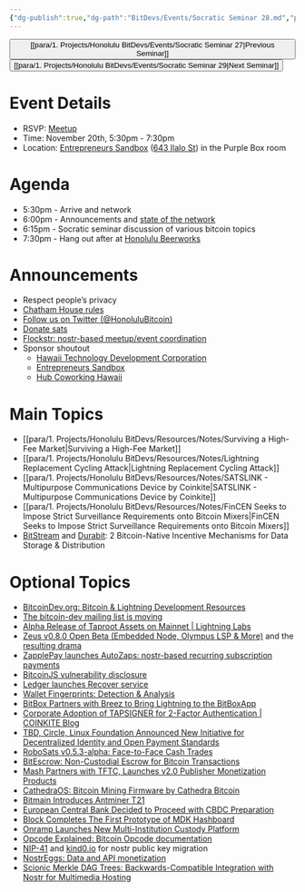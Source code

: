 ```yaml
---
{"dg-publish":true,"dg-path":"BitDevs/Events/Socratic Seminar 28.md","permalink":"/bit-devs/events/socratic-seminar-28/","title":"Socratic Seminar 28","tags":["bitdevs","bitcoin","resource","socratic-28"],"noteIcon":"3","created":"2023-10-19T20:23:19.884-10:00","updated":"2023-11-19T16:47:36.032-10:00"}
---
```




<button class="obsidian-button previous-seminar">[[para/1. Projects/Honolulu BitDevs/Events/Socratic Seminar 27\|Previous Seminar]]</button> <button class="obsidian-button next-seminar">[[para/1. Projects/Honolulu BitDevs/Events/Socratic Seminar 29\|Next Seminar]]</button>

# Event Details

- RSVP: [Meetup](https://www.meetup.com/honolulu-bitdevs/events/296852078/)
- Time: November 20th, 5:30pm - 7:30pm
- Location: [Entrepreneurs Sandbox](https://sandboxhawaii.org/) ([643 Ilalo St](https://goo.gl/maps/3Zj38htV13iUn4dcA)) in the Purple Box room

# Agenda

- 5:30pm - Arrive and network  
- 6:00pm - Announcements and [state of the network](https://bitcoin.clarkmoody.com/dashboard/)
- 6:15pm - Socratic seminar discussion of various bitcoin topics
- 7:30pm - Hang out after at [Honolulu Beerworks](https://www.honolulubeerworks.com/)

# Announcements

- Respect people’s privacy
- [Chatham House rules](https://www.chathamhouse.org/about-us/chatham-house-rule)
- [Follow us on Twitter (@HonoluluBitcoin)](https://twitter.com/HonoluluBitcoin)
- [Donate sats](https://checkout.opennode.com/p/5dea6b7a-d33c-4fda-b54c-98f092814c7d)
- [Flockstr: nostr-based meetup/event coordination](https://www.flockstr.com/event/naddr1qqyrqer9x9jnyvf4qyxhwumn8ghj7mn0wvhxcmmvqgsdl9qkjf3la3sc93nw2jmr4r36rf0svzm593z3yaj2ach72h7qrygrqsqqql9nvpmrq5)
- Sponsor shoutout
	- [Hawaii Technology Development Corporation](https://www.htdc.org/about/)
	- [Entrepreneurs Sandbox](https://sandboxhawaii.org/)
	- [Hub Coworking Hawaii](https://hubcoworkinghi.com/)

# Main Topics

- [[para/1. Projects/Honolulu BitDevs/Resources/Notes/Surviving a High-Fee Market\|Surviving a High-Fee Market]]
- [[para/1. Projects/Honolulu BitDevs/Resources/Notes/Lightning Replacement Cycling Attack\|Lightning Replacement Cycling Attack]]
- [[para/1. Projects/Honolulu BitDevs/Resources/Notes/SATSLINK - Multipurpose Communications Device by Coinkite\|SATSLINK - Multipurpose Communications Device by Coinkite]]
- [[para/1. Projects/Honolulu BitDevs/Resources/Notes/FinCEN Seeks to Impose Strict Surveillance Requirements onto Bitcoin Mixers\|FinCEN Seeks to Impose Strict Surveillance Requirements onto Bitcoin Mixers]]
- [BitStream](https://robinlinus.com/bitstream.pdf) and [Durabit](https://github.com/4de67a207019fd4d855ef0a188b4519c/Durabit/blob/main/Durabit%20-%20A%20Bitcoin-native%20Incentive%20Mechanism%20for%20Data%20Distribution.pdf?ref=nobsbitcoin.com): 2 Bitcoin-Native Incentive Mechanisms for Data Storage & Distribution 



# Optional Topics

- [BitcoinDev.org: Bitcoin & Lightning Development Resources](https://bitcoindev.org/)
- [The bitcoin-dev mailing list is moving](https://lists.linuxfoundation.org/pipermail/bitcoin-dev/2023-November/022134.html)
- [Alpha Release of Taproot Assets on Mainnet | Lightning Labs](https://lightning.engineering/posts/2023-10-18-taproot-assets-v0.3/)
- [Zeus v0.8.0 Open Beta (Embedded Node, Olympus LSP & More)](https://www.nobsbitcoin.com/zeus-v0-8-0-open-beta/) and the [resulting drama](https://primal.net/e/note1h0lqfkm0neywkmsvuyv69gfgfa6pwmj6aay9vau804hrpgvlfkhqszvfj9)
- [ZapplePay launches AutoZaps: nostr-based recurring subscription payments](https://x.com/MutinyWallet/status/1716919482445443561?s=20)
- [BitcoinJS vulnerability disclosure](https://twitter.com/bax1337/status/1724534339206033532)
- [Ledger launches Recover service](https://x.com/_pgauthier/status/1716768601854628087?s=52&t=fR1UfkkV0hfE5yaQW87bRg)
- [Wallet Fingerprints: Detection & Analysis](https://ishaana.com/blog/wallet_fingerprinting/)
- [BitBox Partners with Breez to Bring Lightning to the BitBoxApp](https://www.nobsbitcoin.com/bitbox-partners-with-breez-to-add/)
- [Corporate Adoption of TAPSIGNER for 2-Factor Authentication | COINKITE Blog](https://blog.coinkite.com/tapsigner-for-2fa/)
- [TBD, Circle, Linux Foundation Announced New Initiative for Decentralized Identity and Open Payment Standards](https://www.nobsbitcoin.com/tbd-circle-linux-foundation-announced-new-initiative-for-decentralized-identity-and-open-payment-standards/)
- [RoboSats v0.5.3-alpha: Face-to-Face Cash Trades](https://www.nobsbitcoin.com/robosats-v0-5-3/)
- [BitEscrow: Non-Custodial Escrow for Bitcoin Transactions](https://www.nobsbitcoin.com/bitescrow-beta-launched/)
- [Mash Partners with TFTC, Launches v2.0 Publisher Monetization Products](https://www.nobsbitcoin.com/mash-v2-0-partners-with-tftc/)
- [CathedraOS: Bitcoin Mining Firmware by Cathedra Bitcoin](https://www.nobsbitcoin.com/cathedraos-bitcoin-mining-firmware-by-cathedra-bitcoin/)
- [Bitmain Introduces Antminer T21](https://www.nobsbitcoin.com/bitmain-premieres-antminer-t21/)
- [European Central Bank Decided to Proceed with CBDC Preparation](https://www.nobsbitcoin.com/european-central-bank-decided-to-proceed-with-cdbc-preparation/)
- [Block Completes The First Prototype of MDK Hashboard](https://www.nobsbitcoin.com/block-completes-the-first-prototype-of-mdk-hashboard/)
- [Onramp Launches New Multi-Institution Custody Platform](https://www.nobsbitcoin.com/onramp-multisig-custody-platorm-launched/)
- [Opcode Explained: Bitcoin Opcode documentation](https://opcodeexplained.com/)
- [NIP-41](https://github.com/nostr-protocol/nips/blob/pf7z-nip41/41.md) and [kind0.io](https://kind0.io/) for nostr public key migration
- [NostrEggs: Data and API monetization](https://x.com/cierreporbin/status/1722272161480810879?s=52&t=fR1UfkkV0hfE5yaQW87bRg)
- [Scionic Merkle DAG Trees: Backwards-Compatible Integration with Nostr for Multimedia Hosting](https://www.nobsbitcoin.com/scionic-merkle-dag-trees-backwards-compatible-integration-with-nostr-for-multimedia-hosting/)